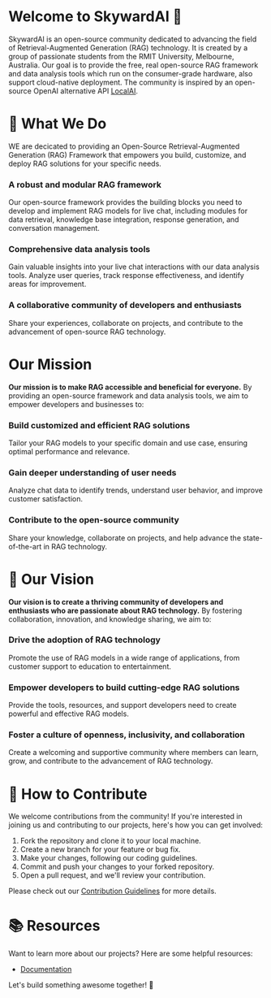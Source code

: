 # Welcome to SkywardAI 🚀

SkywardAI is an open-source community dedicated to advancing the field of Retrieval-Augmented Generation (RAG) technology. It is created by a group of passionate students from the RMIT University, Melbourne, Australia. Our goal is to provide the free, real open-source RAG framework and data analysis tools which run on the consumer-grade hardware, also support cloud-native deployment. The community is inspired by an open-source OpenAI alternative API [LocalAI](https://github.com/mudler/LocalAI).


# 🌟 What We Do

WE are decicated to providing an Open-Source Retrieval-Augmented Generation (RAG) Framework that empowers you build, customize, and deploy RAG solutions for your specific needs.

### A robust and modular RAG framework

Our open-source framework provides the building blocks you need to develop and implement RAG models for live chat, including modules for data retrieval, knowledge base integration, response generation, and conversation management.

### Comprehensive data analysis tools

Gain valuable insights into your live chat interactions with our data analysis tools. Analyze user queries, track response effectiveness, and identify areas for improvement.

### A collaborative community of developers and enthusiasts

Share your experiences, collaborate on projects, and contribute to the advancement of open-source RAG technology.


# Our Mission

**Our mission is to make RAG accessible and beneficial for everyone.** By providing an open-source framework and data analysis tools, we aim to empower developers and businesses to:

### Build customized and efficient RAG solutions

Tailor your RAG models to your specific domain and use case, ensuring optimal performance and relevance.

### Gain deeper understanding of user needs

Analyze chat data to identify trends, understand user behavior, and improve customer satisfaction.

### Contribute to the open-source community

Share your knowledge, collaborate on projects, and help advance the state-of-the-art in RAG technology.


# 🚀 Our Vision

**Our vision is to create a thriving community of developers and enthusiasts who are passionate about RAG technology.** By fostering collaboration, innovation, and knowledge sharing, we aim to:

### Drive the adoption of RAG technology

Promote the use of RAG models in a wide range of applications, from customer support to education to entertainment.

### Empower developers to build cutting-edge RAG solutions

Provide the tools, resources, and support developers need to create powerful and effective RAG models.

### Foster a culture of openness, inclusivity, and collaboration

Create a welcoming and supportive community where members can learn, grow, and contribute to the advancement of RAG technology.


# 🤝 How to Contribute

We welcome contributions from the community! If you're interested in joining us and contributing to our projects, here's how you can get involved:

1. Fork the repository and clone it to your local machine.
2. Create a new branch for your feature or bug fix.
3. Make your changes, following our coding guidelines.
4. Commit and push your changes to your forked repository.
5. Open a pull request, and we'll review your contribution.

Please check out our [Contribution Guidelines](CONTRIBUTING.md) for more details.


# 📚 Resources

Want to learn more about our projects? Here are some helpful resources:

- [Documentation](https://skywardai.github.io/skywardai.io/)

Let's build something awesome together! 🎉
